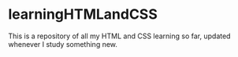 # learningHTMLandCSS

This is a repository of all my HTML and CSS learning so far, updated whenever I study something new.
